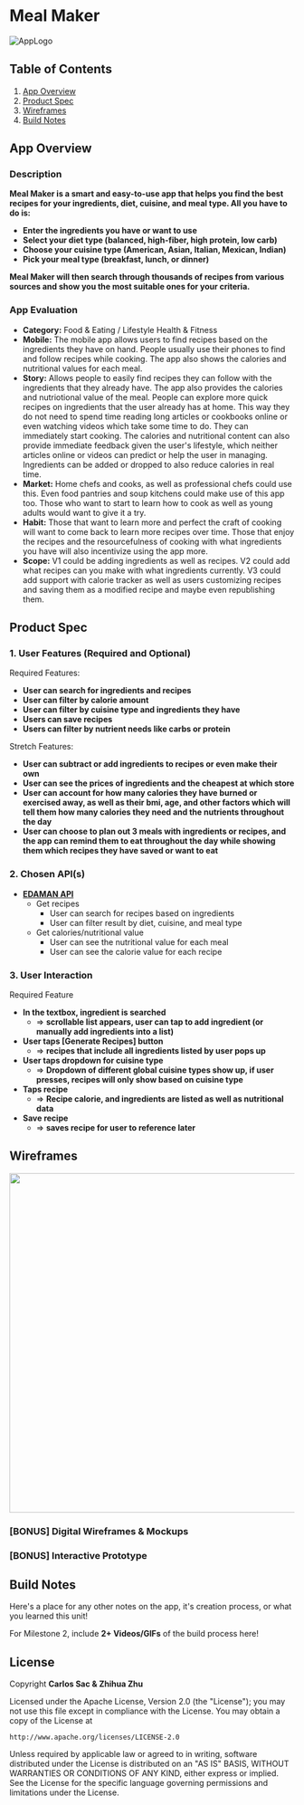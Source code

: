 # **Meal Maker**
<img src='https://i.imgur.com/spqjwnm.jpg' title='App Logo' width='' alt='AppLogo' width=600 />

## Table of Contents

1. [App Overview](#App-Overview)
1. [Product Spec](#Product-Spec)
1. [Wireframes](#Wireframes)
1. [Build Notes](#Build-Notes)

## App Overview

### Description 

**Meal Maker is a smart and easy-to-use app that helps you find the best recipes for your ingredients, diet, cuisine, and meal type. All you have to do is:**

- **Enter the ingredients you have or want to use**
- **Select your diet type (balanced, high-fiber, high protein, low carb)**
- **Choose your cuisine type (American, Asian, Italian, Mexican, Indian)**
- **Pick your meal type (breakfast, lunch, or dinner)**

**Meal Maker will then search through thousands of recipes from various sources and show you the most suitable ones for your criteria.**

### App Evaluation

<!-- Evaluation of your app across the following attributes -->
- **Category:** Food & Eating / Lifestyle Health & Fitness
- **Mobile:** The mobile app allows users to find recipes based on the ingredients they have on hand. People usually use their phones to find and follow recipes while cooking. The app also shows the calories and nutritional values for each meal.
- **Story:** Allows people to easily find recipes they can follow with the ingredients that they already have. The app also provides the calories and nutriotional value of the meal. People can explore more quick recipes on ingredients that the user already has at home. This way they do not need to spend time reading long articles or cookbooks online or even watching videos which take some time to do. They can immediately start cooking. The calories and nutritional content can also provide immediate feedback given the user's lifestyle, which neither articles online or videos can predict or help the user in managing. Ingredients can be added or dropped to also reduce calories in real time. 
- **Market:** Home chefs and cooks, as well as professional chefs could use this. Even food pantries and soup kitchens could make use of this app too. Those who want to start to learn how to cook as well as young adults would want to give it a try.
- **Habit:** Those that want to learn more and perfect the craft of cooking will want to come back to learn more recipes over time. Those that enjoy the recipes and the resourcefulness of cooking with what ingredients you have will also incentivize using the app more. 
- **Scope:** V1 could be adding ingredients as well as recipes. V2 could add what recipes can you make with what ingredients currently. V3 could add support with calorie tracker as well as users customizing recipes and saving them as a modified recipe and maybe even republishing them.

## Product Spec

### 1. User Features (Required and Optional)

Required Features:

- **User can search for ingredients and recipes**
- **User can filter by calorie amount**
- **User can filter by cuisine type and ingredients they have**
- **Users can save recipes**
- **Users can filter by nutrient needs like carbs or protein**

Stretch Features:

- **User can subtract or add ingredients to recipes or even make their own**
- **User can see the prices of ingredients and the cheapest at which store**
- **User can account for how many calories they have burned or exercised away, as well as their bmi, age, and other factors which will tell them how many calories they need and the nutrients throughout the day**
- **User can choose to plan out 3 meals with ingredients or recipes, and the app can remind them to eat throughout the day while showing them which recipes they have saved or want to eat**


### 2. Chosen API(s)

- **[EDAMAN API](https://developer.edamam.com/edamam-docs-recipe-api)**
  - Get recipes
      - User can search for recipes based on ingredients
      - User can filter result by diet, cuisine, and meal type
  - Get calories/nutritional value
      - User can see the nutritional value for each meal
      - User can see the calorie value for each recipe


### 3. User Interaction

Required Feature

- **In the textbox, ingredient is searched**
  - => **scrollable list appears, user can tap to add ingredient (or manually add ingredients into a list)**
- **User taps [Generate Recipes] button**
  - => **recipes that include all ingredients listed by user pops up**
- **User taps dropdown for cuisine type**
  - => **Dropdown of different global cuisine types show up, if user presses, recipes will only show based on cuisine type**
- **Taps recipe**
  - => **Recipe calorie, and ingredients are listed as well as nutritional data**
- **Save recipe**
  - => **saves recipe for user to reference later**

## Wireframes

<!-- Add picture of your hand sketched wireframes in this section -->
<img src="https://i.imgur.com/Kt0TaYn.png" width=600>

### [BONUS] Digital Wireframes & Mockups

### [BONUS] Interactive Prototype

## Build Notes

Here's a place for any other notes on the app, it's creation 
process, or what you learned this unit!  

For Milestone 2, include **2+ Videos/GIFs** of the build process here!

## License

Copyright **Carlos Sac & Zhihua Zhu** 

Licensed under the Apache License, Version 2.0 (the "License");
you may not use this file except in compliance with the License.
You may obtain a copy of the License at

    http://www.apache.org/licenses/LICENSE-2.0

Unless required by applicable law or agreed to in writing, software
distributed under the License is distributed on an "AS IS" BASIS,
WITHOUT WARRANTIES OR CONDITIONS OF ANY KIND, either express or implied.
See the License for the specific language governing permissions and
limitations under the License.
